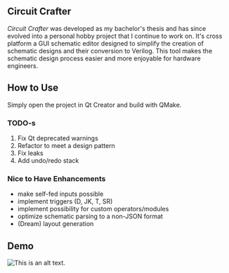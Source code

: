 ## Circuit Crafter 

*Circuit Crafter* was developed as my bachelor's thesis and has since evolved into a personal hobby project that I continue to work on. It's cross platform a GUI schematic editor designed to simplify the creation of schematic designs and their conversion to Verilog. This tool makes the schematic design process easier and more enjoyable for hardware engineers. 


## How to Use

Simply open the project in Qt Creator and build with QMake.


### TODO-s

1. Fix Qt deprecated warnings
2. Refactor to meet a design pattern
3. Fix leaks
4. Add undo/redo stack


### Nice to Have Enhancements

* make self-fed inputs possible
* implement triggers (D, JK, T, SR)
* implement possibility for custom operators/modules
* optimize schematic parsing to a non-JSON format
* (Dream) layout generation

## Demo

![This is an alt text.](/image/sample.webp "This is a sample image.")


